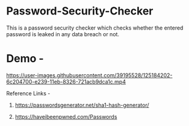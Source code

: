 # Password-Security-Checker
This is a password security checker which checks whether the entered password is leaked in any data breach or not.


# Demo - 
https://user-images.githubusercontent.com/39195528/125184202-6c204700-e239-11eb-8326-721acb9dca1c.mp4








Reference Links - 
1. https://passwordsgenerator.net/sha1-hash-generator/ 


2. https://haveibeenpwned.com/Passwords 



